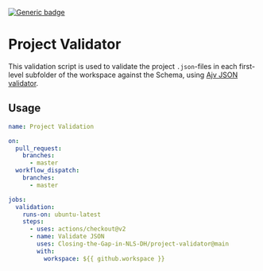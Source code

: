 [![Generic badge](https://img.shields.io/badge/Validator-Version-v0.1.0-blue.svg)](Version)

# Project Validator

This validation script is used to validate the project `.json`-files in each first-level subfolder of the workspace against the Schema, using [Ajv JSON validator](https://ajv.js.org/json-schema.html#draft-2020-12).

## Usage

```yml
name: Project Validation

on:
  pull_request:
    branches:
      - master
  workflow_dispatch:
    branches:
      - master

jobs:
  validation:
    runs-on: ubuntu-latest
    steps:
      - uses: actions/checkout@v2
      - name: Validate JSON
        uses: Closing-the-Gap-in-NLS-DH/project-validator@main
        with:
          workspace: ${{ github.workspace }}
```